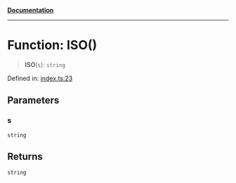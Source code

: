 [**Documentation**](../../../README.md)

***

# Function: ISO()

> **ISO**(`s`): `string`

Defined in: [index.ts:23](https://github.com/ceponatia/roler/blob/3285898e6e20febeb11523af0dddefd8f892e902/packages/testutils/src/index.ts#L23)

## Parameters

### s

`string`

## Returns

`string`
